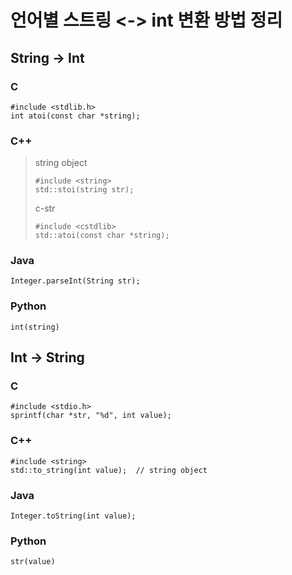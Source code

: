 # 언어별 스트링 <-> int 변환 방법 정리
## String -> Int
### C
```
#include <stdlib.h>
int atoi(const char *string);
```
### C++
>string object
>```
>#include <string>
>std::stoi(string str); 
>```
>c-str
>```
>#include <cstdlib>
>std::atoi(const char *string);
>```
### Java
```
Integer.parseInt(String str);
```
### Python
```
int(string)
```
## Int -> String
### C
```
#include <stdio.h>
sprintf(char *str, "%d", int value);
```
### C++
```
#include <string>
std::to_string(int value);  // string object
```
### Java
```
Integer.toString(int value);
```
### Python
```
str(value)
```